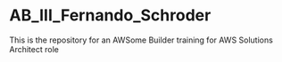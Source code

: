# AB_III_Fernando_Schroder
This is the repository for an AWSome Builder training for AWS Solutions Architect role
